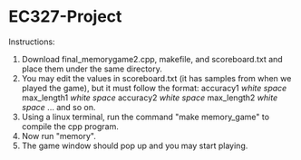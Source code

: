 # EC327-Project

Instructions:
1. Download final_memorygame2.cpp, makefile, and scoreboard.txt and place them under the same directory.
2. You may edit the values in scoreboard.txt (it has samples from when we played the game), but it must follow the format: accuracy1 *white space* max_length1 *white space* accuracy2 *white space* max_length2 *white space* ... and so on.
4. Using a linux terminal, run the command "make memory_game" to compile the cpp program.
5. Now run "memory".
6. The game window should pop up and you may start playing.
